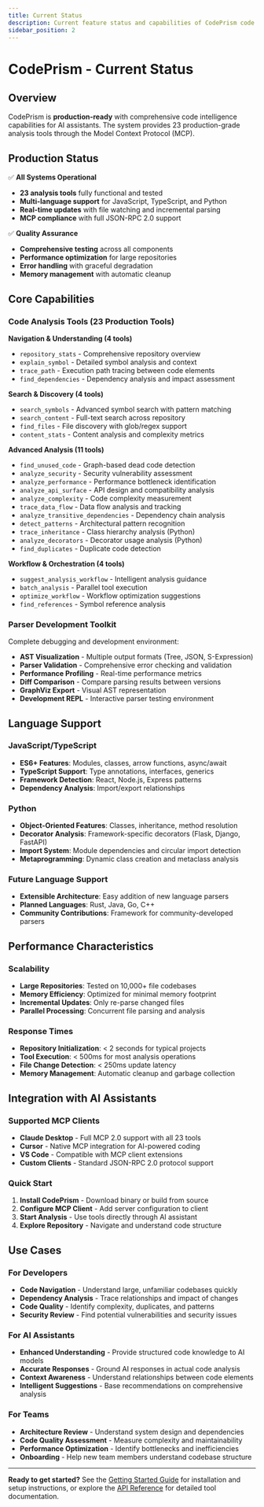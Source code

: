 ```yaml
---
title: Current Status
description: Current feature status and capabilities of CodePrism code intelligence system
sidebar_position: 2
---
```


# CodePrism - Current Status

## Overview

CodePrism is **production-ready** with comprehensive code intelligence capabilities for AI assistants. The system provides 23 production-grade analysis tools through the Model Context Protocol (MCP).

## Production Status

✅ **All Systems Operational**
- **23 analysis tools** fully functional and tested
- **Multi-language support** for JavaScript, TypeScript, and Python
- **Real-time updates** with file watching and incremental parsing
- **MCP compliance** with full JSON-RPC 2.0 support

✅ **Quality Assurance**
- **Comprehensive testing** across all components
- **Performance optimization** for large repositories
- **Error handling** with graceful degradation
- **Memory management** with automatic cleanup

## Core Capabilities

### Code Analysis Tools (23 Production Tools)

**Navigation & Understanding (4 tools)**
- `repository_stats` - Comprehensive repository overview
- `explain_symbol` - Detailed symbol analysis and context
- `trace_path` - Execution path tracing between code elements
- `find_dependencies` - Dependency analysis and impact assessment

**Search & Discovery (4 tools)**
- `search_symbols` - Advanced symbol search with pattern matching
- `search_content` - Full-text search across repository
- `find_files` - File discovery with glob/regex support
- `content_stats` - Content analysis and complexity metrics

**Advanced Analysis (11 tools)**
- `find_unused_code` - Graph-based dead code detection
- `analyze_security` - Security vulnerability assessment
- `analyze_performance` - Performance bottleneck identification
- `analyze_api_surface` - API design and compatibility analysis
- `analyze_complexity` - Code complexity measurement
- `trace_data_flow` - Data flow analysis and tracking
- `analyze_transitive_dependencies` - Dependency chain analysis
- `detect_patterns` - Architectural pattern recognition
- `trace_inheritance` - Class hierarchy analysis (Python)
- `analyze_decorators` - Decorator usage analysis (Python)
- `find_duplicates` - Duplicate code detection

**Workflow & Orchestration (4 tools)**
- `suggest_analysis_workflow` - Intelligent analysis guidance
- `batch_analysis` - Parallel tool execution
- `optimize_workflow` - Workflow optimization suggestions
- `find_references` - Symbol reference analysis

### Parser Development Toolkit

Complete debugging and development environment:
- **AST Visualization** - Multiple output formats (Tree, JSON, S-Expression)
- **Parser Validation** - Comprehensive error checking and validation
- **Performance Profiling** - Real-time performance metrics
- **Diff Comparison** - Compare parsing results between versions
- **GraphViz Export** - Visual AST representation
- **Development REPL** - Interactive parser testing environment

## Language Support

### JavaScript/TypeScript
- **ES6+ Features**: Modules, classes, arrow functions, async/await
- **TypeScript Support**: Type annotations, interfaces, generics
- **Framework Detection**: React, Node.js, Express patterns
- **Dependency Analysis**: Import/export relationships

### Python
- **Object-Oriented Features**: Classes, inheritance, method resolution
- **Decorator Analysis**: Framework-specific decorators (Flask, Django, FastAPI)
- **Import System**: Module dependencies and circular import detection
- **Metaprogramming**: Dynamic class creation and metaclass analysis

### Future Language Support
- **Extensible Architecture**: Easy addition of new language parsers
- **Planned Languages**: Rust, Java, Go, C++
- **Community Contributions**: Framework for community-developed parsers

## Performance Characteristics

### Scalability
- **Large Repositories**: Tested on 10,000+ file codebases
- **Memory Efficiency**: Optimized for minimal memory footprint
- **Incremental Updates**: Only re-parse changed files
- **Parallel Processing**: Concurrent file parsing and analysis

### Response Times
- **Repository Initialization**: < 2 seconds for typical projects
- **Tool Execution**: < 500ms for most analysis operations
- **File Change Detection**: < 250ms update latency
- **Memory Management**: Automatic cleanup and garbage collection

## Integration with AI Assistants

### Supported MCP Clients
- **Claude Desktop** - Full MCP 2.0 support with all 23 tools
- **Cursor** - Native MCP integration for AI-powered coding
- **VS Code** - Compatible with MCP client extensions
- **Custom Clients** - Standard JSON-RPC 2.0 protocol support

### Quick Start
1. **Install CodePrism** - Download binary or build from source
2. **Configure MCP Client** - Add server configuration to client
3. **Start Analysis** - Use tools directly through AI assistant
4. **Explore Repository** - Navigate and understand code structure

## Use Cases

### For Developers
- **Code Navigation** - Understand large, unfamiliar codebases quickly
- **Dependency Analysis** - Trace relationships and impact of changes
- **Code Quality** - Identify complexity, duplicates, and patterns
- **Security Review** - Find potential vulnerabilities and security issues

### For AI Assistants
- **Enhanced Understanding** - Provide structured code knowledge to AI models
- **Accurate Responses** - Ground AI responses in actual code analysis
- **Context Awareness** - Understand relationships between code elements
- **Intelligent Suggestions** - Base recommendations on comprehensive analysis

### For Teams
- **Architecture Review** - Understand system design and dependencies
- **Code Quality Assessment** - Measure complexity and maintainability
- **Performance Optimization** - Identify bottlenecks and inefficiencies
- **Onboarding** - Help new team members understand codebase structure

---

**Ready to get started?** See the [Getting Started Guide](../getting-started/installation) for installation and setup instructions, or explore the [API Reference](../mcp-server/api-reference) for detailed tool documentation. 